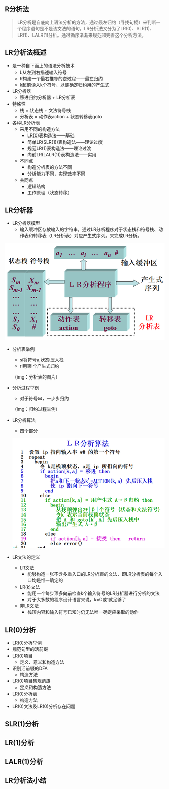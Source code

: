 ## 

## 

## 

## 

## 

## 

## 

## 

## 

## 

## 

## 

## R分析法

> LR分析是自底向上语法分析的方法，通过最左归约（寻找句柄）来判断一个程序语句是不是该文法的语句。LR分析法又分为了LR\(0\)、SLR\(1\)、LR\(1\)、LALR\(1\)分析。通过循序渐渐来规范和完善这个分析方法。

## LR分析法概述

* 是一种自下而上的语法分析技术
  * L从左到右描述输入符号
  * R构建一个最右推导的逆过程——最左归约
  * k超前读入k个符号，以便确定归约用的产生式
* LR分析器
  * 移进归约分析器 + LR分析表
* 特殊性
  * 栈 = 状态栈 + 文法符号栈
  * 分析表 = 动作表action + 状态转移表goto
* 各种LR分析表
  * 采用不同的构造方法
    * LR\(0\)表构造法——基础
    * 简单LR\(SLR\(1\)\)表构造法——理论过度
    * 规范LR\(1\)表构造法——理论过渡
    * 向前LR\(LALR\(1\)\)表构造法——实用
  * 不同点
    * 构造分析表的方法不同
    * 分析能力不同，实现效率不同
  * 共同点
    * 逻辑结构
    * 工作原理（状态转移）

## LR分析器

* LR分析器模型
  * 输入缓冲区存放输入的字符串，通过LR分析程序对于状态栈和符号栈、动作表和转移表（LR分析表）对应产生式序列。来完成LR分析。

![](/assets/0101.PNG)

* 分析表举例

  * si将符号a,状态i压人栈
  * ri用第i个产生式归约

  （img：分析表的图片）

* 分析过程举例

  * 对于符号串，一步步归约

  （img：归约过程举例）

* LR分析算法

  * 四个部分

  ![](/assets/0102.PNG)

* LR文法的定义
  * LR文法
    * 能够构造一张不含多重入口的LR分析表的文法，即LR分析表的每个入口均是惟一确定的
  * LR\(k\)文法
    * 能用一个每步顶多向前检查k个输入符号的LR分析器进行分析的文法
    * 对于大多数的程序设计语言来说，k=0或1就足够了
  * 非LR文法
    * 栈顶内容和输入符号已知时仍无法唯一确定应采取的动作

## LR\(0\)分析

* LR\(0\)分析举例
* 规范句型的活前缀
* LR\(0\)项目
  * 定义、意义和构造方法
* 识别活前缀的DFA
  * 构造方法
* LR\(0\)项目集规范族
  * 定义和构造方法
* LR\(0\)分析表
  * 构造方法
* LR\(0\)文法及LR\(0\)分析存在问题

## SLR\(1\)分析

## LR\(1\)分析

## LALR\(1\)分析

## LR分析法小结



